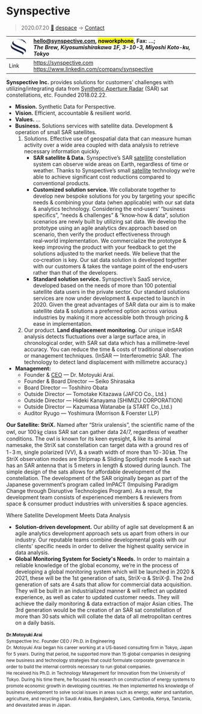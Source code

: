 # Synspective
> 2020.07.20 [🚀](../index/index.md) [despace](index.md) → [Contact](contact.md)

|[![](f/contact/s/synspective_logo1_thumb.jpg)](f/contact/s/synspective_logo1.png)|<hello@synspective.com>, <mark>noworkphone</mark>, Fax: …;<br> *The Brew, Kiyosumishirakawa 1F, 3-10-3, Miyoshi Koto-ku, Tokyo*|
|:--|:--|
|Link|<https://synspective.com><br> <https://www.linkedin.com/company/synspective>|

**Synspective Inc.** provides solutions for customers’ challenges with utilizing/integrating data from [Synthetic Aperture Radar](sar.md) (SAR) sat constellations, etc. Founded 2018.02.22.

   - **Mission.** Synthetic Data for Perspective.
   - **Vision.** Efficient, accountable & resilient world.
   - **Values.** …
   - **Business.** Solutions services with satellite data. Development & operation of small SAR satellites.
      1. Solutions. Effective use of geospatial data that can measure human activity over a wide area coupled with data analysis to retrieve necessary information quickly.
         - **SAR satellite & Data.** Synspective’s SAR [satellite](sc.md) constellation system can observe wide areas on Earth, regardless of time or weather. Thanks to Synspective’s small [satellite](sc.md) technology we’re able to achieve significant cost reductions compared to conventional products.
         - **Customized solution service.** We collaborate together to develop new bespoke solutions for you by targeting your specific needs & combining your data (when applicable) with our sat data & analytics technology. Considering the end‑users’ “business specifics”, “needs & challenges” & “know‑how & data”, solution scenarios are newly built by utilizing sat data. We develop the prototype using an agile analytics dev.approach based on scenario, then verify the product effectiveness through real‑world implementation. We commercialize the prototype & keep improving the product with your feedback to get the solutions adjusted to the market needs. We believe that the co‑creation is key. Our sat data solution is developed together with our customers & takes the vantage point of the end‑users rather than that of the developers.
         - **Standard solution service.** Synspective’s SaaS service, developed based on the needs of more than 100 potential satellite data users in the private sector. Our standard solutions services are now under development & expected to launch in 2020. Given the great advantages of SAR data our aim is to make satellite data & solutions a preferred option across various industries by making it more accessible both through pricing & ease in implementation.
      1. Our product. **Land displacement monitoring.** Our unique inSAR analysis detects fluctuations over a large surface area, in chronological order, with SAR sat data which has a millimetre-level accuracy. You can reduce the time & costs of traditional observation or management techniques. (InSAR — Interferometric SAR. The technology to detect land displacement with millimetre accuracy.)
   - **Management:**
      - Founder & [CEO](mgmt.md) — Dr. Motoyuki Arai.
      - Founder & Board Director — Seiko Shirasaka
      - Board Director — Toshihiro Obata
      - Outside Director — Tomotake Kitazawa (JAFCO Co., Ltd.)
      - Outside Director — Hideki Kanayama (SHIMIZU CORPORATION)
      - Outside Director — Kazumasa Watanabe (a START Co.,Ltd.) 
      - Auditor Ryugo — Yoshimura (Morrison & Foerster LLP)

**Our Satellite: StriX.** Named after “Strix uralensis”, the scientific name of the owl, our 100 ㎏ class SAR sat can gather data 24/7, regardless of weather conditions. The owl is known for its keen eyesight, & like its animal namesake, the StriX sat constellation can target data with a ground res of 1 ‑ 3 m, single polarized (VV), & a swath width of more than 10 ‑ 30 ㎞. The StriX observation modes are Stripmap & Sliding Spotlight mode & each sat has an SAR antenna that is 5 meters in length & stowed during launch. The simple design of the sats allows for affordable development of the constellation. The development of the SAR originally began as part of the Japanese government’s program called ImPACT (Impulsing Paradigm Change through Disruptive Technologies Program). As a result, the development team consists of experienced members & reviewers from space & consumer product industries with universities & space agencies.

Where Satellite Development Meets Data Analysis

   - **Solution-driven development.** Our ability of agile sat development & an agile analytics development approach sets us apart from others in our industry. Our reputable teams combine developmental goals with our clients' specific needs in order to deliver the highest quality service in data analysis.
   - **Global Monitoring System for Society's Needs.** In order to maintain a reliable knowledge of the global economy, we’re in the process of developing a global monitoring system which will be launched in 2020 & 2021, these will be the 1st generation of sats, StriX-α & StriX-β. The 2nd generation of sats are 4 sats that allow for commercial data acquisition. They will be built in an industrialized manner & will reflect an updated experience, as well as cater to updated customer needs. They will achieve the daily monitoring & data extraction of major Asian cities. The 3rd generation would be the creation of an SAR sat constellation of more than 30 sats which will collate the data of all metropolitan centres on a daily basis.

<p style="page-break-after:always"> </p>

<small> **Dr.Motoyuki Arai**<br> Synspective Inc. Founder CEO / Ph.D. in Engineering<br> Dr. Motoyuki Arai began his career working at a US-based consulting firm in Tokyo, Japan for 5 years. During that period, he supported more than 15 global companies in designing new business and technology strategies that could formulate corporate governance in order to build the internal controls necessary to run global companies.<br> He received his Ph.D. in Technology Management for Innovation from the University of Tokyo. During his time there, he focused his research on construction of energy systems to promote economic growth in developing countries. He then implemented his knowledge of business development to solve social issues in areas such as energy, water and sanitation, agriculture, and recycling in Saudi Arabia, Bangladesh, Laos, Cambodia, Kenya, Tanzania, and devastated areas in Japan.</small>

